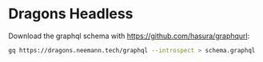 # Dragons Headless

Download the graphql schema with https://github.com/hasura/graphqurl:

```bash
gq https://dragons.neemann.tech/graphql --introspect > schema.graphql
```
